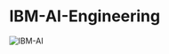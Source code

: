 # IBM-AI-Engineering
![IBM-AI](https://images.youracclaim.com/images/2b609053-f4fe-4171-8739-d9c1955deec4/Professional%2BCertificate%2B-%2BAI%2BEngineering.png)
